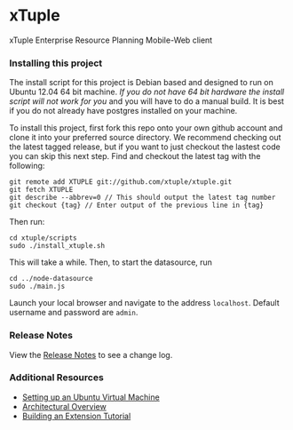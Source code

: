 xTuple
======

xTuple Enterprise Resource Planning Mobile-Web client


### Installing this project

The install script for this project is Debian based and designed to run on Ubuntu 12.04 64 bit machine. *If you do not have 64 bit hardware the install script will not work for you* and you will have to do a manual build. It is best if you do not already have postgres installed on your machine.

To install this project, first fork this repo onto your own github account and clone it into your preferred source directory. We recommend checking out the latest tagged release, but if you want to just checkout the lastest code you can skip this next step. Find and checkout the latest tag with the following:

    git remote add XTUPLE git://github.com/xtuple/xtuple.git
    git fetch XTUPLE
    git describe --abbrev=0 // This should output the latest tag number
    git checkout {tag} // Enter output of the previous line in {tag}

Then run:

    cd xtuple/scripts
    sudo ./install_xtuple.sh

This will take a while. Then, to start the datasource, run

    cd ../node-datasource
    sudo ./main.js

Launch your local browser and navigate to the address `localhost`. Default username and password are `admin`.

### Release Notes

View the [Release Notes](RELEASE.md) to see a change log.

### Additional Resources

  * [Setting up an Ubuntu Virtual Machine](https://github.com/xtuple/xtuple/blob/master/docs/UBUNTU_SETUP.md)
  * [Architectural Overview](https://github.com/xtuple/xtuple/blob/master/docs/OVERVIEW.md)
  * [Building an Extension Tutorial](https://github.com/xtuple/xtuple-extensions/blob/master/docs/TUTORIAL.md)
